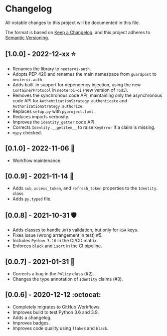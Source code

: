 # Changelog

All notable changes to this project will be documented in this file.

The format is based on [Keep a Changelog](https://keepachangelog.com/en/1.0.0/),
and this project adheres to [Semantic Versioning](https://semver.org/spec/v2.0.0.html).

## [1.0.0] - 2022-12-xx :star:
- Renames the library to `neoteroi-auth`.
- Adopts PEP 420 and renames the main namespace from `guardpost` to `neoteroi.auth`
- Adds built-in support for dependency injection, using the new `ContainerProtocol`
  in `neoteroi-di` (new version of `rodi`).
- Removes the synchronous code API, maintaining only the asynchronous code API
  for `AuthenticationStrategy.authenticate` and `AuthorizationStrategy.authorize`.
- Replaces `setup.py` with `pyproject.toml`.
- Reduces imports verbosity.
- Improves the `identity_getter` code API.
- Corrects `Identity.__getitem__` to raise `KeyError` if a claim is missing.
- `mypy` checked.

## [0.1.0] - 2022-11-06 :snake:
- Workflow maintenance.

## [0.0.9] - 2021-11-14 :swan:
- Adds `sub`, `access_token`, and `refresh_token` properties to the `Identity`.
  class
- Adds `py.typed` file.

## [0.0.8] - 2021-10-31 :shield:
- Adds classes to handle `JWT`s validation, but only for `RSA` keys.
- Fixes issue (wrong arrangement in test) #5.
- Includes `Python 3.10` in the CI/CD matrix.
- Enforces `black` and `isort` in the CI pipeline.

## [0.0.7] - 2021-01-31 :grapes:
- Corrects a bug in the `Policy` class (#2).
- Changes the type annotation of `Identity` claims (#3).

## [0.0.6] - 2020-12-12 :octocat:
- Completely migrates to GitHub Workflows.
- Improves build to test Python 3.6 and 3.9.
- Adds a changelog.
- Improves badges.
- Improves code quality using `flake8` and `black`.
